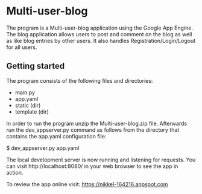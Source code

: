# Multi-user-blog

The program is a Multi-user-blog application using the Google App Engine. The blog application allows users to post and comment on the blog as well as like blog entries by other users. It also handles Registration/Login/Logout for all users.


## Getting started

The program consists of the following files and directories:

* main.py
* app.yaml
* static (dir)
* template (dir)

In order to run the program unzip the Multi-user-blog.zip file. Afterwards run the dev_appserver.py command as follows from the directory that contains the app.yaml configuration file:

$ dev_appserver.py app.yaml

The local development server is now running and listening for requests. You can visit http://localhost:8080/ in your web browser to see the app in action.

To review the app online visit: https://nikkel-164216.appspot.com
